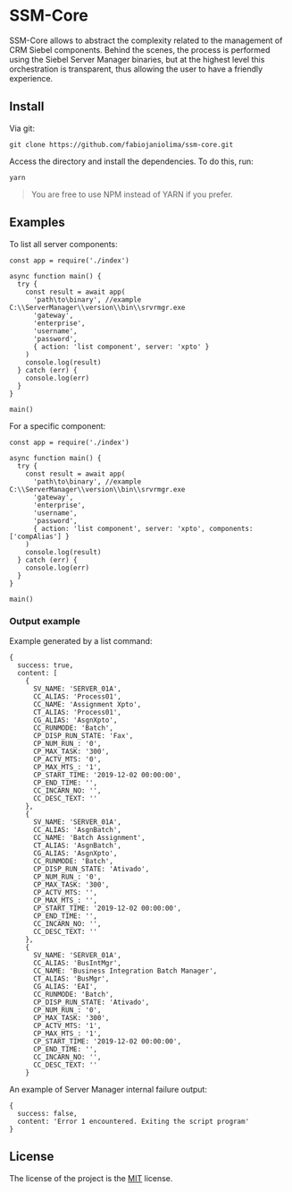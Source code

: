 # SSM-Core

SSM-Core allows to abstract the complexity related to the management of CRM Siebel components. Behind the scenes, the process is performed using the Siebel Server Manager binaries, but at the highest level this orchestration is transparent, thus allowing the user to have a friendly experience.

## Install

Via git:

```
git clone https://github.com/fabiojaniolima/ssm-core.git
```

Access the directory and install the dependencies. To do this, run:
```
yarn
```

> You are free to use NPM instead of YARN if you prefer.

## Examples

To list all server components:

```
const app = require('./index')

async function main() {
  try {
    const result = await app(
      'path\to\binary', //example C:\\ServerManager\\version\\bin\\srvrmgr.exe
      'gateway',
      'enterprise',
      'username',
      'password',
      { action: 'list component', server: 'xpto' }
    )
    console.log(result)
  } catch (err) {
    console.log(err)
  }
}

main()
```

For a specific component:

```
const app = require('./index')

async function main() {
  try {
    const result = await app(
      'path\to\binary', //example C:\\ServerManager\\version\\bin\\srvrmgr.exe
      'gateway',
      'enterprise',
      'username',
      'password',
      { action: 'list component', server: 'xpto', components: ['compAlias'] }
    )
    console.log(result)
  } catch (err) {
    console.log(err)
  }
}

main()
```

### Output example

Example generated by a list command:

```
{
  success: true,
  content: [
    {
      SV_NAME: 'SERVER_01A',
      CC_ALIAS: 'Process01',
      CC_NAME: 'Assignment Xpto',
      CT_ALIAS: 'Process01',
      CG_ALIAS: 'AsgnXpto',
      CC_RUNMODE: 'Batch',
      CP_DISP_RUN_STATE: 'Fax',
      CP_NUM_RUN_: '0',
      CP_MAX_TASK: '300',
      CP_ACTV_MTS: '0',
      CP_MAX_MTS_: '1',
      CP_START_TIME: '2019-12-02 00:00:00',
      CP_END_TIME: '',
      CC_INCARN_NO: '',
      CC_DESC_TEXT: ''
    },
    {
      SV_NAME: 'SERVER_01A',
      CC_ALIAS: 'AsgnBatch',
      CC_NAME: 'Batch Assignment',
      CT_ALIAS: 'AsgnBatch',
      CG_ALIAS: 'AsgnXpto',
      CC_RUNMODE: 'Batch',
      CP_DISP_RUN_STATE: 'Ativado',
      CP_NUM_RUN_: '0',
      CP_MAX_TASK: '300',
      CP_ACTV_MTS: '',
      CP_MAX_MTS_: '',
      CP_START_TIME: '2019-12-02 00:00:00',
      CP_END_TIME: '',
      CC_INCARN_NO: '',
      CC_DESC_TEXT: ''
    },
    {
      SV_NAME: 'SERVER_01A',
      CC_ALIAS: 'BusIntMgr',
      CC_NAME: 'Business Integration Batch Manager',
      CT_ALIAS: 'BusMgr',
      CG_ALIAS: 'EAI',
      CC_RUNMODE: 'Batch',
      CP_DISP_RUN_STATE: 'Ativado',
      CP_NUM_RUN_: '0',
      CP_MAX_TASK: '300',
      CP_ACTV_MTS: '1',
      CP_MAX_MTS_: '1',
      CP_START_TIME: '2019-12-02 00:00:00',
      CP_END_TIME: '',
      CC_INCARN_NO: '',
      CC_DESC_TEXT: ''
    }
```

An example of Server Manager internal failure output:

```
{
  success: false,
  content: 'Error 1 encountered. Exiting the script program'
}
```

## License

The license of the project is the [MIT](https://github.com/fabiojaniolima/ssm-core/blob/master/LICENSE) license.
